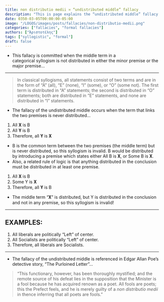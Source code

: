 ```yaml
---
title: non distributio medii ≍ “undistributed middle” fallacy
description: "This is page explains the “undistributed middle” fallacy."
date: 0350-03-05T00:00:00-05:00
image: "/LOGOS/images/posts/fallacies/non-distributio-medii.png"
categories: ["fallacies", "formal fallacies"]
authors: ["Ἀριστοτέλης"]
tags: ["syllogistic", "formal"]
draft: false
---
```


* This fallacy is committed when the middle term in a categorical syllogism is not distributed in either the minor premise or the major premise…
---
> In classical syllogisms, all statements consist of two terms and are in the form of “A” (all), “E” (none), “I” (some), or “O” (some not). The first term is distributed in “A” statements; the second is distributed in “O” statements; both are distributed in “E” statements, and none are distributed in “I” statements.

* The fallacy of the undistributed middle occurs when the term that links the two premises is never distributed…
1) All 𝚾 is B
2) All 𝚼 is B
3) Therefore, all 𝚼 is 𝚾
* B is the common term between the two premises (the middle term) but is never distributed, so this syllogism is invalid. B would be distributed by introducing a premise which states either All B is 𝚾, or Some B is 𝚾.
* Also, a related rule of logic is that anything distributed in the conclusion must be distributed in at least one premise.
1) All 𝚾 is B
2) Some Y is 𝚾
3) Therefore, all 𝚼 is B
* The middle term “𝚾” is distributed, but Y is distributed in the conclusion and not in any premise, so this syllogism is invalid!
---
## EXAMPLES:
1) All liberals are politically “Left” of center.
2) All Socialists are politically “Left” of center.
3) Therefore, all liberals are Socialists.
---
* The fallacy of the undistributed middle is referenced in Edgar Allan Poe’s detective story, “The Purloined Letter”…
> “This functionary, however, has been thoroughly mystified; and the remote source of his defeat lies in the supposition that the Minister is a fool because he has acquired renown as a poet. All fools are poets; this the Prefect feels, and he is merely guilty of a _non distributio medii_  in thence inferring that all poets are fools.”